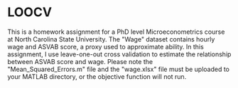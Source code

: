 # LOOCV
This is a homework assignment for a PhD level Microeconometrics course
at North Carolina State University. The "Wage" dataset contains hourly
wage and ASVAB score, a proxy used to approximate ability. In this
assignment, I use leave-one-out cross validation to estimate the
relationship between ASVAB score and wage. Please note the
"Mean_Squared_Errors.m" file and the "wage.xlsx" file must be uploaded to your MATLAB
directory, or the objective function will not run. 
